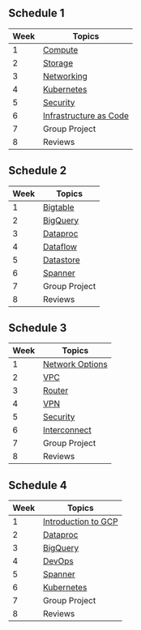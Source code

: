 

## Schedule 1

|   Week  |  Topics        |
|-----------|-----------------------------------|
|    1    |[Compute](Compute)      |
|    2    |[Storage](Storage)      |
|    3    |[Networking](Networking)      |
|    4   |[Kubernetes](Kubernetes-Engine-and-Containers)  |
|    5    |[Security](Security)      |
|    6    |[Infrastructure as Code](Infrastructure-as-Code)   |
|    7    |Group Project   |
|    8    |Reviews    |


## Schedule 2

|   Week  |  Topics        |
|-----------|-----------------------------------|
|    1   | [Bigtable](Bigtable) |
|    2    |[BigQuery](BigQuery)      |
|    3     |[Dataproc](Dataproc) |  
|    4     |[Dataflow](Dataflow)     |
|    5    | [Datastore](Datastore) |
|    6    |[Spanner](Spanner) |
|    7    |Group Project   |
|    8    |Reviews    | 




## Schedule 3

|   Week  |  Topics        |
|-----------|-----------------------------------|
|    1    |[Network Options](Network-Options)      |
|    2    |[VPC](VPC)      |
|    3    |[Router](Router)      |
|    4   |[VPN](VPN)  |
|    5    |[Security](Security)      |
|    6    |[Interconnect](Interconnect)   |
|    7    |Group Project   |
|    8    |Reviews    |


## Schedule 4

|   Week  |  Topics        |
|-----------|-----------------------------------|
|   1  | [Introduction to GCP](Introduction) |
|    2   |[Dataproc](Dataproc) | 
|    3    |[BigQuery](BigQuery)      |
|    4    |[DevOps](DevOps)      |
|    5   | [Spanner](Spanner) |
|    6    | [Kubernetes](Kubernetes-Engine-and-Containers)       |
|    7   |Group Project   |
|    8   |Reviews    | 
